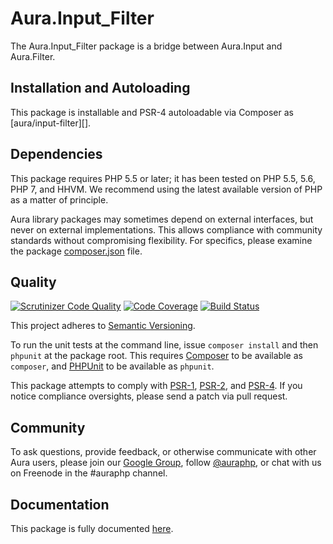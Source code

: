 # Aura.Input_Filter

The Aura.Input_Filter package is a bridge between Aura.Input and Aura.Filter.

## Installation and Autoloading

This package is installable and PSR-4 autoloadable via Composer as
[aura/input-filter][].

## Dependencies

This package requires PHP 5.5 or later; it has been tested on PHP 5.5, 5.6, PHP 7,
and HHVM. We recommend using the latest available version of PHP as a matter of
principle.

Aura library packages may sometimes depend on external interfaces, but never on
external implementations. This allows compliance with community standards
without compromising flexibility. For specifics, please examine the package
[composer.json][] file.

## Quality

[![Scrutinizer Code Quality](https://scrutinizer-ci.com/g/auraphp/Aura.Input_Filter/badges/quality-score.png?b=3.x)](https://scrutinizer-ci.com/g/auraphp/Aura.Input_Filter/)
[![Code Coverage](https://scrutinizer-ci.com/g/auraphp/Aura.Input_Filter/badges/coverage.png?b=3.x)](https://scrutinizer-ci.com/g/auraphp/Aura.Input_Filter/)
[![Build Status](https://travis-ci.org/harikt/Aura.Input_Filter.png?branch=3.x)](https://travis-ci.org/harikt/Aura.Input_Filter)

This project adheres to [Semantic Versioning](http://semver.org/).

To run the unit tests at the command line, issue `composer install` and then
`phpunit` at the package root. This requires [Composer][] to be available as
`composer`, and [PHPUnit][] to be available as `phpunit`.

This package attempts to comply with [PSR-1][], [PSR-2][], and [PSR-4][]. If
you notice compliance oversights, please send a patch via pull request.

## Community

To ask questions, provide feedback, or otherwise communicate with other Aura
users, please join our [Google Group][], follow [@auraphp][], or chat with us
on Freenode in the #auraphp channel.

## Documentation

This package is fully documented [here](./docs/index.md).

[PSR-1]: https://github.com/php-fig/fig-standards/blob/master/accepted/PSR-1-basic-coding-standard.md
[PSR-2]: https://github.com/php-fig/fig-standards/blob/master/accepted/PSR-2-coding-style-guide.md
[PSR-4]: https://github.com/php-fig/fig-standards/blob/master/accepted/PSR-4-autoloader.md
[Composer]: http://getcomposer.org/
[PHPUnit]: http://phpunit.de/
[Google Group]: http://groups.google.com/group/auraphp
[@auraphp]: http://twitter.com/auraphp
[download a release]: https://github.com/auraphp/Aura.Input_Filter/releases
[aura/input]: https://packagist.org/packages/aura/input
[composer.json]: ./composer.json
